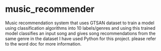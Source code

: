 # music_recommender
Music recommendation system that uses GTSAN dataset to train a model using classification algorithms into 10 labels/genres and using this trained model classifies an input song and gives song recommendations from the same genre in the dataset
I have used Python for this project.
please refer to the word doc for more information.
